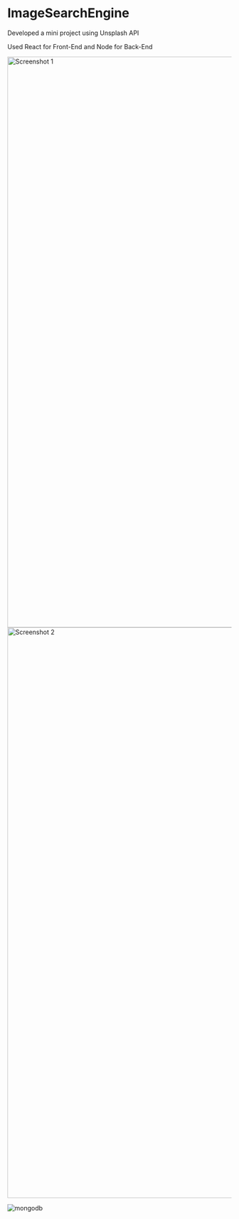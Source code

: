 # ImageSearchEngine
 
Developed a mini project using Unsplash API

Used React for Front-End and Node for Back-End 


<img width="1280" alt="Screenshot 1" src="https://user-images.githubusercontent.com/87773696/168421443-d42aa2af-12f0-4745-a0eb-1ad1d080b166.png">
<img width="1280" alt="Screenshot 2" src="https://user-images.githubusercontent.com/87773696/168421445-533c5010-9955-427e-ba68-0fe401a255ba.png">

![mongodb](https://user-images.githubusercontent.com/87773696/168421484-3cba39e4-ab54-4e1f-9bc2-00f7a2d6441e.png)
